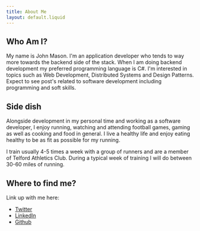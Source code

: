 ```yaml
---
title: About Me
layout: default.liquid
---
```

## Who Am I? 
My name is John Mason. I'm an application developer who tends to way more towards the backend side of the stack. When I am doing backend development my preferred programming language is C#. I'm interested in topics such as Web Development, Distributed Systems and Design Patterns. Expect to see post's related to software development including programming and soft skills. 

## Side dish
Alongside development in my personal time and working as a software developer, I enjoy running, watching and attending football games, gaming as well as cooking and food in general. I live a healthy life and enjoy eating healthy to be as fit as possible for my running. 

I train usually 4-5 times a week with a group of runners and are a member of Telford Athletics Club. During a typical week of training I will do between 30-60 miles of running. 

## Where to find me?
Link up with me here:

<ul class="find-me-links">
    <li><a href="https://twitter.com/J_Mason_27">Twitter</a></li>
    <li><a href="https://www.linkedin.com/in/john--mason/">LinkedIn</a></li>
    <li><a href="https://github.com/johnmason27">Github</a></li>
</ul>
